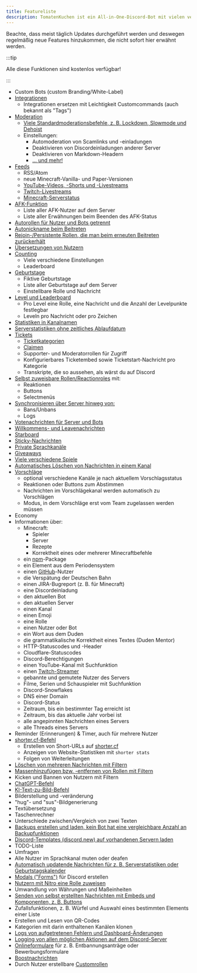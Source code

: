 ```yaml
---
title: Featureliste
description: TomatenKuchen ist ein All-in-One-Discord-Bot mit vielen verschiedenen Funktionen. Diese Seite listet alle zum aktuellen Zeitpunkt verfügbaren Features des Bots auf.
---
```


Beachte, dass meist täglich Updates durchgeführt werden und deswegen regelmäßig neue Features hinzukommen, die nicht sofort hier erwähnt werden.

:::tip

Alle diese Funktionen sind kostenlos verfügbar!

:::

- Custom Bots (custom Branding/White-Label)
- [Integrationen](/integrations)
	- Integrationen ersetzen mit Leichtigkeit Customcommands (auch bekannt als "Tags")
- [Moderation](/category/moderation)
	- [Viele Standardmoderationsbefehle, z. B. Lockdown, Slowmode und Dehoist](/moderation/commands)
	- Einstellungen:
		- Automoderation von Scamlinks und -einladungen
		- Deaktivieren von Discordeinladungen anderer Server
		- Deaktivieren von Markdown-Headern
		- [... und mehr!](/moderation/settings)
- [Feeds](/feeds)
	- RSS/Atom
	- neue Minecraft-Vanilla- und Paper-Versionen
	- [YouTube-Videos, -Shorts und -Livestreams](/youtube)
	- [Twitch-Livestreams](/twitch)
	- [Minecraft-Serverstatus](/mcupdate)
- [AFK-Funktion](/afk)
	- Liste aller AFK-Nutzer auf dem Server
	- Liste aller Erwähnungen beim Beenden des AFK-Status
- [Autorollen für Nutzer und Bots getrennt](/autorole)
- [Autonickname beim Beitreten](/autorole)
- [Rejoin-/Persistente Rollen, die man beim erneuten Beitreten zurückerhält](/autorole)
- [Übersetzungen von Nutzern](/translate)
- [Counting](/counting)
	- Viele verschiedene Einstellungen
	- Leaderboard
- [Geburtstage](/birthday)
	- Fiktive Geburtstage
	- Liste aller Geburtstage auf dem Server
	- Einstellbare Rolle und Nachricht
- [Level und Leaderboard](/level)
	- Pro Level eine Rolle, eine Nachricht und die Anzahl der Levelpunkte festlegbar
	- Leveln pro Nachricht oder pro Zeichen
- [Statistiken in Kanalnamen](/serverstats)
- [Serverstatistiken ohne zeitliches Ablaufdatum](/serverstats)
- [Tickets](/category/tickets)
	- [Ticketkategorien](/tickets/general)
	- [Claimen](/tickets/commands)
	- Supporter- und Moderatorrollen für Zugriff
	- Konfigurierbares Ticketembed sowie Ticketstart-Nachricht pro Kategorie
	- Transkripte, die so aussehen, als wärst du auf Discord
- [Selbst zuweisbare Rollen/Reactionroles](/reactionroles) mit:
	- Reaktionen
	- Buttons
	- Selectmenüs
- [Synchronisieren über Server hinweg von:](/sync)
	- Bans/Unbans
	- Logs
- [Votenachrichten für Server und Bots](/voting)
- [Willkommens- und Leavenachrichten](/welcome-leave)
- [Starboard](/starboard)
- [Sticky-Nachrichten](/sticky)
- [Private Sprachkanäle](/privatevoice)
- [Giveaways](/giveaways)
- [Viele verschiedene Spiele](/games)
- [Automatisches Löschen von Nachrichten in einem Kanal](/autodelete)
- [Vorschläge](/suggest)
	- optional verschiedene Kanäle je nach aktuellem Vorschlagsstatus
	- Reaktionen oder Buttons zum Abstimmen
	- Nachrichten im Vorschlägekanal werden automatisch zu Vorschlägen
	- Modus, in dem Vorschläge erst vom Team zugelassen werden müssen
- Economy
- Informationen über:
	- Minecraft:
		- Spieler
		- Server
		- Rezepte
		- Korrektheit eines oder mehrerer Minecraftbefehle
	- ein [npm](https://npmjs.com)-Package
	- ein Element aus dem Periodensystem
	- einen [GitHub](https://github.com)-Nutzer
	- die Verspätung der Deutschen Bahn
	- einen JIRA-Bugreport (z. B. für Minecraft)
	- eine Discordeinladung
	- den aktuellen Bot
	- den aktuellen Server
	- einen Kanal
	- einen Emoji
	- eine Rolle
	- einen Nutzer oder Bot
	- ein Wort aus dem Duden
	- die grammatikalische Korrektheit eines Textes (Duden Mentor)
	- HTTP-Statuscodes und -Header
	- Cloudflare-Statuscodes
	- Discord-Berechtigungen
	- einen YouTube-Kanal mit Suchfunktion
	- einen [Twitch-Streamer](/twitch#befehle)
	- gebannte und gemutete Nutzer des Servers
	- Filme, Serien und Schauspieler mit Suchfunktion
	- Discord-Snowflakes
	- DNS einer Domain
	- Discord-Status
	- Zeitraum, bis ein bestimmter Tag erreicht ist
	- Zeitraum, bis das aktuelle Jahr vorbei ist
	- alle angepinnten Nachrichten eines Servers
	- alle Threads eines Servers
- Reminder (Erinnerungen) & Timer, auch für mehrere Nutzer
- [shorter.cf-Befehl](/shorter)
	- Erstellen von Short-URLs auf [shorter.cf](https://shorter.cf)
	- Anzeigen von Website-Statistiken mit `shorter stats`
	- Folgen von Weiterleitungen
- [Löschen von mehreren Nachrichten mit Filtern](/moderation/purge)
- [Massenhinzufügen bzw. -entfernen von Rollen mit Filtern](/moderation/massactions)
- Kicken und Bannen von Nutzern mit Filtern
- [ChatGPT-Befehl](/ai/chatgpt)
- [KI-Text-zu-Bild-Befehl](/ai/text2img)
- Bilderstellung und -veränderung
- "hug"- und "sus"-Bildgenerierung
- Textübersetzung
- Taschenrechner
- Unterschiede zwischen/Vergleich von zwei Texten
- [Backups erstellen und laden, kein Bot hat eine vergleichbare Anzahl an Backupfunktionen](/backups)
- [Discord-Templates (discord.new) auf vorhandenen Servern laden](/backups#templates)
- TODO-Liste
- Umfragen
- Alle Nutzer im Sprachkanal muten oder deafen
- [Automatisch updatende Nachrichten für z. B. Serverstatistiken oder Geburtstagskalender](/autoupdate)
- [Modals ("Forms")](/modals) für Discord erstellen
- [Nutzern mit Nitro eine Rolle zuweisen](/nitroverify)
- Umwandlung von Währungen und Maßeinheiten
- [Senden von selbst erstellten Nachrichten mit Embeds und Komponenten, z. B. Buttons](https://embed.tomatenkuchen.com)
- Zufallsfunktionen, z. B. Würfel und Auswahl eines bestimmten Elements einer Liste
- Erstellen und Lesen von QR-Codes
- Kategorien mit darin enthaltenen Kanälen klonen
- [Logs von aufgetretenen Fehlern und Dashboard-Änderungen](/error)
- [Logging von allen möglichen Aktionen auf dem Discord-Server](/logs)
- [Onlineformulare](/forms) für z. B. Entbannungsanträge oder Bewerbungsformulare
- [Boostnachrichten](/boostmessages)
- Durch Nutzer erstellbare [Customrollen](/customroles)
